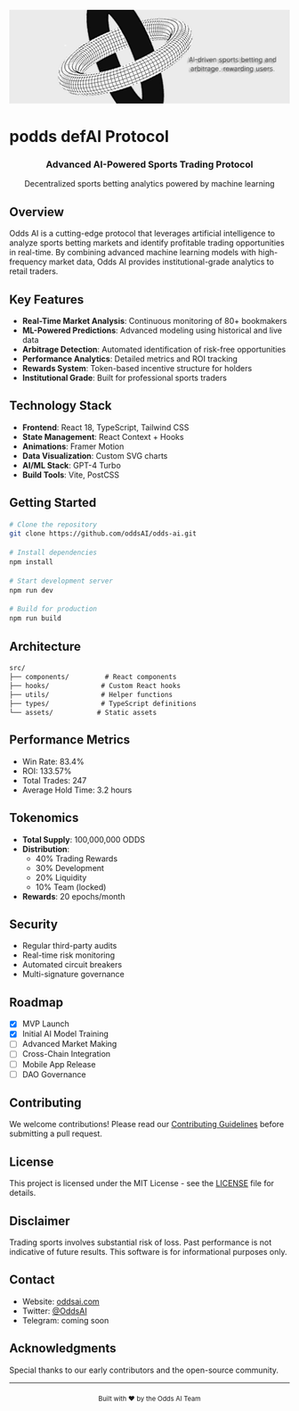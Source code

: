 ![Mon Logo](./oddsbanner.png)

# podds defAI Protocol

<div align="center">
  <h3>Advanced AI-Powered Sports Trading Protocol</h3>
  <p>Decentralized sports betting analytics powered by machine learning</p>
</div>

## Overview

Odds AI is a cutting-edge protocol that leverages artificial intelligence to analyze sports betting markets and identify profitable trading opportunities in real-time. By combining advanced machine learning models with high-frequency market data, Odds AI provides institutional-grade analytics to retail traders.

## Key Features

- **Real-Time Market Analysis**: Continuous monitoring of 80+ bookmakers
- **ML-Powered Predictions**: Advanced modeling using historical and live data
- **Arbitrage Detection**: Automated identification of risk-free opportunities
- **Performance Analytics**: Detailed metrics and ROI tracking
- **Rewards System**: Token-based incentive structure for holders
- **Institutional Grade**: Built for professional sports traders

## Technology Stack

- **Frontend**: React 18, TypeScript, Tailwind CSS
- **State Management**: React Context + Hooks
- **Animations**: Framer Motion
- **Data Visualization**: Custom SVG charts
- **AI/ML Stack**: GPT-4 Turbo
- **Build Tools**: Vite, PostCSS

## Getting Started

```bash
# Clone the repository
git clone https://github.com/oddsAI/odds-ai.git

# Install dependencies
npm install

# Start development server
npm run dev

# Build for production
npm run build
```

## Architecture

```
src/
├── components/         # React components
├── hooks/             # Custom React hooks
├── utils/             # Helper functions
├── types/             # TypeScript definitions
└── assets/           # Static assets
```

## Performance Metrics

- Win Rate: 83.4%
- ROI: 133.57%
- Total Trades: 247
- Average Hold Time: 3.2 hours

## Tokenomics

- **Total Supply**: 100,000,000 ODDS
- **Distribution**: 
  - 40% Trading Rewards
  - 30% Development
  - 20% Liquidity
  - 10% Team (locked)
- **Rewards**: 20 epochs/month

## Security

- Regular third-party audits
- Real-time risk monitoring
- Automated circuit breakers
- Multi-signature governance

## Roadmap

- [x] MVP Launch
- [x] Initial AI Model Training
- [ ] Advanced Market Making
- [ ] Cross-Chain Integration
- [ ] Mobile App Release
- [ ] DAO Governance

## Contributing

We welcome contributions! Please read our [Contributing Guidelines](CONTRIBUTING.md) before submitting a pull request.

## License

This project is licensed under the MIT License - see the [LICENSE](LICENSE) file for details.

## Disclaimer

Trading sports involves substantial risk of loss. Past performance is not indicative of future results. This software is for informational purposes only.

## Contact

- Website: [oddsai.com](https://poddsai.xyz)
- Twitter: [@OddsAI](https://twitter.com/poddsai)
- Telegram: coming soon

## Acknowledgments

Special thanks to our early contributors and the open-source community.

---

<div align="center">
  <sub>Built with ❤️ by the Odds AI Team</sub>
</div>
